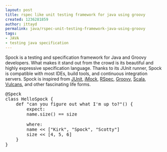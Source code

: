 ```yaml
---
layout: post
title: rspec like unit testing framework for java using groovy
created: 1236281859
author: ittayd
permalink: java/rspec-unit-testing-framework-java-using-groovy
tags:
- JAVA
- testing java specification
---
```

<p>Spock is a testing and specification framework for Java and Groovy developers. What makes it stand out from the crowd is its beautiful and highly expressive specification language. Thanks to its JUnit runner, Spock is compatible with most IDEs, build tools, and continuous integration servers. Spock is inspired from <a href="http://www.junit.org/" rel="nofollow">JUnit</a>, <a href="http://www.jmock.org/" rel="nofollow">jMock</a>, <a href="http://rspec.info/" rel="nofollow">RSpec</a>, <a href="http://groovy.codehaus.org/" rel="nofollow">Groovy</a>, <a href="http://www.scala-lang.org/" rel="nofollow">Scala</a>, <a href="http://en.wikipedia.org/wiki/Vulcans" rel="nofollow">Vulcans</a>, and other fascinating life forms.</p><pre class="prettyprint"><span class="lit">@Speck</span><span class="pln"><br /></span><span class="kwd">class</span><span class="pln"> </span><span class="typ">HelloSpock</span><span class="pln"> </span><span class="pun">{</span><span class="pln"><br />&nbsp; &nbsp; </span><span class="kwd">def</span><span class="pln"> </span><span class="str">&quot;can you figure out what I'm up to?&quot;</span><span class="pun">()</span><span class="pln"> </span><span class="pun">{</span><span class="pln"><br />&nbsp; &nbsp; &nbsp; &nbsp; expect</span><span class="pun">:</span><span class="pln"><br />&nbsp; &nbsp; &nbsp; &nbsp; name</span><span class="pun">.</span><span class="pln">size</span><span class="pun">()</span><span class="pln"> </span><span class="pun">==</span><span class="pln"> size<br /><br />&nbsp; &nbsp; &nbsp; &nbsp; </span><span class="kwd">where</span><span class="pun">:</span><span class="pln"><br />&nbsp; &nbsp; &nbsp; &nbsp; name </span><span class="pun">&lt;&lt;</span><span class="pln"> </span><span class="pun">[</span><span class="str">&quot;Kirk&quot;</span><span class="pun">,</span><span class="pln"> </span><span class="str">&quot;Spock&quot;</span><span class="pun">,</span><span class="pln"> </span><span class="str">&quot;Scotty&quot;</span><span class="pun">]</span><span class="pln"><br />&nbsp; &nbsp; &nbsp; &nbsp; size </span><span class="pun">&lt;&lt;</span><span class="pln"> </span><span class="pun">[</span><span class="lit">4</span><span class="pun">,</span><span class="pln"> </span><span class="lit">5</span><span class="pun">,</span><span class="pln"> </span><span class="lit">6</span><span class="pun">]</span><span class="pln"><br />&nbsp; &nbsp; </span><span class="pun">}</span><span class="pln"><br /></span><span class="pun">}</span></pre><p>&nbsp;</p>

